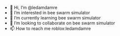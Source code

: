 - 👋 Hi, I’m @ledamdamre
- 👀 I’m interested in bee swarm simulator
- 🌱 I’m currently learning bee swarm simulator
- 💞️ I’m looking to collaborate on bee swarm simulator 
- 📫 How to reach me roblox:ledamdamre

<!---
ledamdamre/ledamdamre is a ✨ special ✨ repository because its `README.md` (this file) appears on your GitHub profile.
You can click the Preview link to take a look at your changes.
--->
